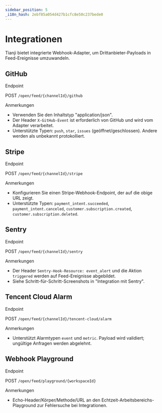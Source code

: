 ```yaml
---
sidebar_position: 5
_i18n_hash: 2ebf85a054d427b1cfc8e50c237bede0
---
```

# Integrationen

Tianji bietet integrierte Webhook-Adapter, um Drittanbieter-Payloads in Feed-Ereignisse umzuwandeln.

## GitHub

Endpoint

POST `/open/feed/{channelId}/github`

Anmerkungen

- Verwenden Sie den Inhaltstyp "application/json".
- Der Header `X-GitHub-Event` ist erforderlich von GitHub und wird vom Adapter verarbeitet.
- Unterstützte Typen: `push`, `star`, `issues` (geöffnet/geschlossen). Andere werden als unbekannt protokolliert.

## Stripe

Endpoint

POST `/open/feed/{channelId}/stripe`

Anmerkungen

- Konfigurieren Sie einen Stripe-Webhook-Endpoint, der auf die obige URL zeigt.
- Unterstützte Typen: `payment_intent.succeeded`, `payment_intent.canceled`, `customer.subscription.created`, `customer.subscription.deleted`.

## Sentry

Endpoint

POST `/open/feed/{channelId}/sentry`

Anmerkungen

- Der Header `Sentry-Hook-Resource: event_alert` und die Aktion `triggered` werden auf Feed-Ereignisse abgebildet.
- Siehe Schritt-für-Schritt-Screenshots in "Integration mit Sentry".

## Tencent Cloud Alarm

Endpoint

POST `/open/feed/{channelId}/tencent-cloud/alarm`

Anmerkungen

- Unterstützt Alarmtypen `event` und `metric`. Payload wird validiert; ungültige Anfragen werden abgelehnt.

## Webhook Playground

Endpoint

POST `/open/feed/playground/{workspaceId}`

Anmerkungen

- Echo-Header/Körper/Methode/URL an den Echtzeit-Arbeitsbereichs-Playground zur Fehlersuche bei Integrationen.
